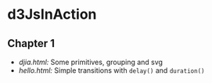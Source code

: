 # d3JsInAction

## Chapter 1
- *djia.html:* Some primitives, grouping and svg
- *hello.html:* Simple transitions with `delay()` and `duration()`
